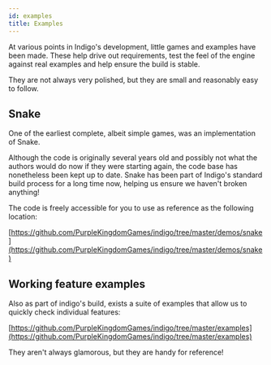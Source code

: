 ```yaml
---
id: examples
title: Examples
---
```


At various points in Indigo's development, little games and examples have been made. These help drive out requirements, test the feel of the engine against real examples and help ensure the build is stable.

They are not always very polished, but they are small and reasonably easy to follow.

## Snake

One of the earliest complete, albeit simple games, was an implementation of Snake.

Although the code is originally several years old and possibly not what the authors would do now if they were starting again, the code base has nonetheless been kept up to date. Snake has been part of Indigo's standard build process for a long time now, helping us ensure we haven't broken anything!

The code is freely accessible for you to use as reference as the following location:

[https://github.com/PurpleKingdomGames/indigo/tree/master/demos/snake](https://github.com/PurpleKingdomGames/indigo/tree/master/demos/snake)

## Working feature examples

Also as part of indigo's build, exists a suite of examples that allow us to quickly check individual features:

[https://github.com/PurpleKingdomGames/indigo/tree/master/examples](https://github.com/PurpleKingdomGames/indigo/tree/master/examples)

They aren't always glamorous, but they are handy for reference!
